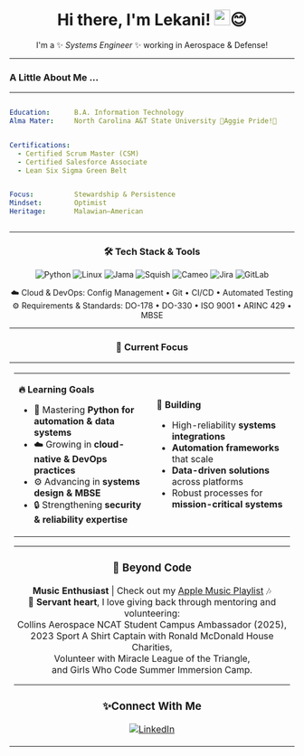 <div align="center">

# Hi there, I'm Lekani! <img src="https://media.giphy.com/media/hvRJCLFzcasrR4ia7z/giphy.gif" width="28">😊

I'm a ✨ _Systems Engineer_  ✨ working in Aerospace & Defense!

</div>

---



###  A Little About Me ...


---

```yaml

Education:      B.A. Information Technology
Alma Mater:     North Carolina A&T State University 💛Aggie Pride!💙 


Certifications:
  - Certified Scrum Master (CSM)
  - Certified Salesforce Associate
  - Lean Six Sigma Green Belt


Focus:          Stewardship & Persistence
Mindset:        Optimist
Heritage:       Malawian–American



```

---

<div align="center">

### 🛠️ Tech Stack & Tools

</div>

<div align="center">

![Python](https://img.shields.io/badge/Python-3776AB?style=for-the-badge&logo=python&logoColor=white)
![Linux](https://img.shields.io/badge/Linux-FCC624?style=for-the-badge&logo=linux&logoColor=black)
![Jama](https://img.shields.io/badge/Jama-FF6600?style=for-the-badge&logoColor=white)
![Squish](https://img.shields.io/badge/Squish-1E8E3E?style=for-the-badge&logoColor=white)
![Cameo](https://img.shields.io/badge/Cameo-003366?style=for-the-badge&logoColor=white)
![Jira](https://img.shields.io/badge/Jira-0052CC?style=for-the-badge&logo=jira&logoColor=white)
![GitLab](https://img.shields.io/badge/GitLab-FCA121?style=for-the-badge&logo=gitlab&logoColor=white)



☁️ Cloud & DevOps: Config Management • Git • CI/CD • Automated Testing  
⚙️ Requirements & Standards: DO-178 • DO-330 • ISO 9001 • ARINC 429 • MBSE  

</div>

---

<div align="center">

### 🎯 Current Focus

</div>

<table align="center">
<tr>
<td width="50%">

</div>

<table align="center">
<tr>
<td width="50%">

**🔥 Learning Goals**  
- 🐍 Mastering **Python for automation & data systems**  
- ☁️ Growing in **cloud-native & DevOps practices**  
- ⚙️ Advancing in **systems design & MBSE**  
- 🔒 Strengthening **security & reliability expertise**  

</td>
<td width="50%">

**🚀 Building**  
- High-reliability **systems integrations**  
- **Automation frameworks** that scale  
- **Data-driven solutions** across platforms  
- Robust processes for **mission-critical systems**  

</td>
</tr>
</table>

---

<div align="center">

### 🎵 Beyond Code

**Music Enthusiast** | Check out my [Apple Music Playlist](https://music.apple.com/profile/XLEKANI) 🎶  
💛 **Servant heart**, I love giving back through mentoring and volunteering:  
   Collins Aerospace NCAT Student Campus Ambassador (2025),  
   2023 Sport A Shirt Captain with Ronald McDonald House Charities,  
   Volunteer with Miracle League of the Triangle,  
   and Girls Who Code Summer Immersion Camp.  

</div>

---

<div align="center">

### ✨Connect With Me

[![LinkedIn](https://img.shields.io/badge/LinkedIn-0A66C2?style=for-the-badge&logo=linkedin&logoColor=white)](https://www.linkedin.com/in/lekani-sulaimana-csm-3b9943137/)


</div>


